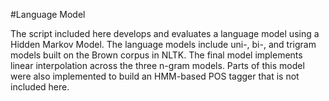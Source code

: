 #Language Model

The script included here develops and evaluates a language model using a Hidden Markov Model. The language models include uni-, bi-, and trigram models built on the Brown corpus in NLTK. The final model implements linear interpolation across the three n-gram models. Parts of this model were also implemented to build an HMM-based POS tagger that is not included here.
